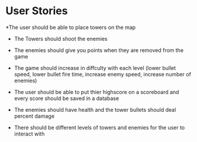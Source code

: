 # User Stories


*The user should be able to place towers on the map


* The Towers should shoot the enemies


* The enemies should give you points when they are removed from the game


* The game should increase in diffculty with each level (lower bullet speed, lower bullet fire time, increase enemy speed, increase number of enemies)


* The user should be able to put thier highscore on a scoreboard and every score should be saved in a database


* The enemies should have health and the tower bullets should deal percent damage


* There should be different levels of towers and enemies for the user to interact with
